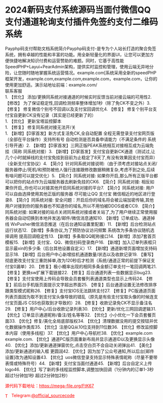 # 2024新码支付系统源码当面付微信QQ支付通道轮询支付插件免签约支付二维码系统

Payphp码支付帮助文档系统简介Payphp码支付-是专为个人站长打造的聚合免签系统，拥有卓越的性能和丰富的功能。用全新轻量化的界面UI，让您可以更加方便快捷地解决知识付费和运营赞助的难题。同时，它基于高性能SpeedPHP+Layui+PearAdmin架构，提供实时监控和管理，使用云端无异地分险，让您随时随地掌握系统运营情况。example.com[系统采用全新的speedPHP框架开发，example.com,example.com,example.com，example.com，让你的使用更加舒适。演示站地址前端：example.com/<br>联系客服<br>1. 【优化】 添加/更换同系统对接通道的时候实时反馈当前对接云端的可用性2. 【修改】 为了保证稳定性,回调检测频率整体增加1秒（除了免CK不变之外）3. 【修复】 修复微信个别号不回调以及支付宝回调优化4. 【修复】 修复个别平台支付宝自更新CK没有记录（其实是已经更新了的）<br>1. 【优化】 更新宝塔监控脚本<br>1. 【修复】 修复同系统对接无法开/关<br>1. 【新增】【D家首发】新方式复活免CK,全自动配置 全程无需登录支付宝网页版（全部在平台操作）支持所有号 自动检测是否具备申请能力（不满足条件的 系统引导开通）2. 【新增】【D家首发】三网正版PEAK系统相互对接相互成为云端免挂（简称 同系统对接）3. 【新增】【D家首发】支付宝自更新CK通道（测试过,让几个小时就掉线的支付宝免挂到目前为止稳定了8天了,有没有效果因支付宝而异）（全新支付宝协议）4. 【简介】针对同系统对接说明:（由于须考虑对接站点关闭/服务器停止/死机/和预防被他人强行连接跟修改数据稍微复杂,考虑不到之处,后续有啥问题可以提交优化）5. 【简介】同系统对接: 如果你开启,那么所有正版平台都可以把你的站点作为云端服务器去刷新免挂的CK6. 【简介】同系统对接: 相反如果你开启,,你也可以对接其他开启同系统对接的平台7. 【简介】同系统对接: 用户可以自由选择使用其他正版的服务器 尽可能让QQ 支付宝 微信相近的地区进行登录8. 【简介】同系统对接: 安全问题：开启后你的域名将会被云端加密传输,其他用户对接到你的服务器也不知道你的域名,所以不用怕被DDOS或者CC9. 【简介】同系统对接: 如果对接的站点关闭同系统对接或者关站了,为了用户继续正常使用服务器会自动切换到本地并发送/邮件/微信消息通知10. 【新增】订单成功、通道掉线 WxPusher微信消息推送（在后台通知设置里配置）11. 【新增】后台检测站点运行状态12. 【新增】多条协议,为了预防协议访问频繁 系统改为多条协议随机选择调用 提高回调稳定性13. 【新增】多条取QQ昵称接口14. 【新增】添加7套首页模板15. 【新增】支付宝、QQ、微信扫码登录商户16. 【新增】加入订单列表框只显示最xin的多少条（后台其他设置自定义）17. 【新增】通道新增页面增加支持码显示18. 【新增】后台用户中心新增挂机通道数量/状态以及收款记录19. 【重写】彻底更改支付宝三重防掉单,改为120秒后才检测（系统/通道正常的前提下保证支付宝0漏单）20. 【修复】极小概率出现的相同多条金额订单支付一笔回调两笔21. 【修复】更换sw扩展下载链接22. 【修复】后台通道列表一些数据显示bug23. 【修复】支付宝使用上传码会导致会员套餐列表通道类型也显示上传码24. 【修复】前后台手机版页面提示文字超出界面25. 【修复】后台通道设置无法修改排序跟类型模式昵称26. 【修复】支付宝IOS无法跳转支付27. 【修复】PC版通道页面列表页面因为取不到支付宝头像导致的错乱（原先是有些支付宝取头像的时候连支付宝页面JS CSS也获取到才导致的）28. 【修复】收款记录免CK不显示备注名29. 【修复】用户中心/后台收款记录列表30. 【优化】更新/优化三网回调逻辑31. 【优化】订单显示通道昵称/备注/姓名等等32. 【优化】小小优化一下会员套餐页面33. 【优化】修复/美化全局底部版权34. 【优化】清理数据没用的提交按钮并优化数据操作类库35. 【优化】注册QQ从10位支持到11位数36. 【优化】修改监控脚本内容（使用多线程）37. 【优化】用户中心导航栏38. 【优化】example.com example.com. 【优化】通道PC版页面重新布局并显示通道ID以及更换显示头像40. 【优化】添加/更新通道弹窗优化,点击空白页不会自动关闭弹出41. 【美化】添加/更新通道的输入框 更圆润42. 【优化】因为加了公众号通知,所以后台[邮件设置]改为通知设置43. 【优化】uos微信登录支持显示特殊表情昵称（尽量不要带表情或特殊符号）44. 【新增】支付宝当面付通道45. 【新增】后台自定义上传logo46. 【优化】写了新的多线程监控脚本,调整加快回调（1分钟内的订单1-3秒 超过1分钟加1秒 超过2分钟加2秒）<br>


<p style="color: red;">源代码下载地址：<a href="https://mega-file.org/FtK67" style="color: red;">https://mega-file.org/FtK67</a></p><p style="color: red;"><img src="https://cdn-icons-png.flaticon.com/512/2111/2111646.png" alt="Telegram Icon" style="width: 16px; vertical-align: middle; margin-right: 5px;">Telegram:<a href="https://t.me/official_sourcecode" style="color: red;">@official_sourcecode</a></p>